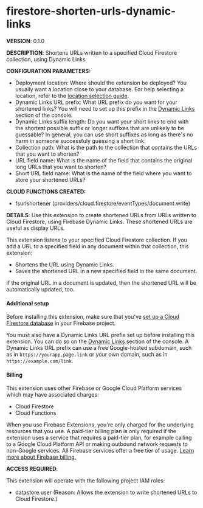 # firestore-shorten-urls-dynamic-links

**VERSION**: 0.1.0

**DESCRIPTION**: Shortens URLs written to a specified Cloud Firestore
collection, using Dynamic Links

**CONFIGURATION PARAMETERS:**

* Deployment location: Where should the extension be deployed? You usually
  want a location close to your database. For help selecting a location,
  refer to the [location selection guide](https://firebase.google.com/docs/functions/locations#selecting_regions_for_firestore_and_storage).
* Dynamic Links URL prefix: What URL prefix do you want for your shortened
  links? You will need to set up this prefix in the
  [Dynamic Links](https://console.firebase.google.com/project/_/durablelinks)
  section of the console.
* Dynamic Links suffix length: Do you want your short links to end with the
  shortest possible suffix or longer suffixes that are unlikely to be
  guessable? In general, you can use short suffixes as long as there's no harm
  in someone successfuly guessing a short link.
* Collection path: What is the path to the collection that contains the URLs
  that you want to shorten?
* URL field name: What is the name of the field that contains the original
  long URLs that you want to shorten?
* Short URL field name: What is the name of the field where you want to store
  your shortened URLs?

**CLOUD FUNCTIONS CREATED:**

* fsurlshortener (providers/cloud.firestore/eventTypes/document.write)

**DETAILS**: Use this extension to create shortened URLs from URLs written to
Cloud Firestore, using Firebase Dynamic Links. These shortened URLs are useful
as display URLs.

This extension listens to your specified Cloud Firestore collection. If you add a
URL to a specified field in any document within that collection, this extension:

- Shortens the URL using Dynamic Links.
- Saves the shortened URL in a new specified field in the same document.

If the original URL in a document is updated, then the shortened URL will be
automatically updated, too.

#### Additional setup

Before installing this extension, make sure that you've
[set up a Cloud Firestore database](https://firebase.google.com/docs/firestore/quickstart)
in your Firebase project.

You must also have a Dynamic Links URL prefix set up before installing this extension.
You can do so on the [Dynamic Links][dyn-links] section of the console. A Dynamic
Links URL prefix can use a free Google-hosted subdomain, such as in
`https://yourapp.page.link` or your own domain, such as in `https://example.com/link`.

[dyn-links]: https://console.firebase.google.com/project/${param:PROJECT_ID}/durablelinks

#### Billing

This extension uses other Firebase or Google Cloud Platform services which may
have associated charges:

- Cloud Firestore
- Cloud Functions

When you use Firebase Extensions, you're only charged for the underlying
resources that you use. A paid-tier billing plan is only required if the
extension uses a service that requires a paid-tier plan, for example calling
to a Google Cloud Platform API or making outbound network requests to
non-Google services. All Firebase services offer a free tier of usage.
[Learn more about Firebase billing.](https://firebase.google.com/pricing)

**ACCESS REQUIRED**:

This extension will operate with the following project IAM roles:

* datastore.user (Reason: Allows the extension to write shortened URLs to Cloud
  Firestore.)
